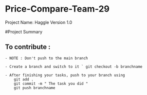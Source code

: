 # Price-Compare-Team-29

Project Name: Haggle Version 1.0 

#Project Summary

## To contribute :

```
- NOTE : Don't push to the main branch

- Create a branch and switch to it ` git checkout -b branchname

- After finishing your tasks, push to your branch using
    git add .
    git commit -m " The task you did "
    git push branchname 

```
